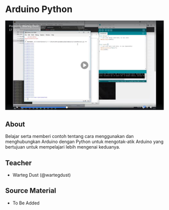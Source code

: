 # Arduino Python

[![](thumbnail/thumbnail.jpeg)](https://www.facebook.com/warteg.dust.3/videos/107183566876823/)

## About

Belajar serta memberi contoh tentang cara menggunakan dan menghubungkan Arduino dengan Python untuk mengotak-atik Arduino yang bertujuan untuk mempelajari lebih mengenai keduanya.


## Teacher

 - Warteg Dust (@wartegdust)


## Source Material

  - To Be Added
